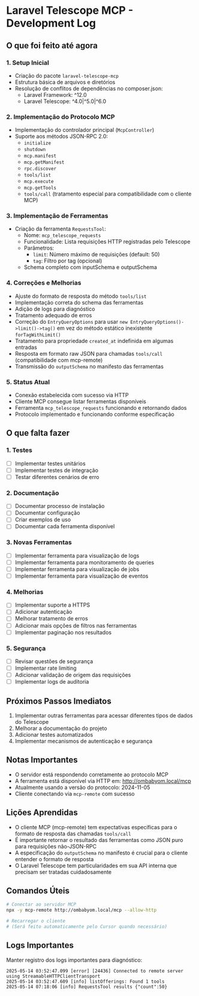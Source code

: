 # Laravel Telescope MCP - Development Log

## O que foi feito até agora

### 1. Setup Inicial
- Criação do pacote `laravel-telescope-mcp`
- Estrutura básica de arquivos e diretórios
- Resolução de conflitos de dependências no composer.json:
  - Laravel Framework: ^12.0
  - Laravel Telescope: ^4.0|^5.0|^6.0

### 2. Implementação do Protocolo MCP
- Implementação do controlador principal (`McpController`)
- Suporte aos métodos JSON-RPC 2.0:
  - `initialize`
  - `shutdown`
  - `mcp.manifest`
  - `mcp.getManifest`
  - `rpc.discover`
  - `tools/list`
  - `mcp.execute`
  - `mcp.getTools`
  - `tools/call` (tratamento especial para compatibilidade com o cliente MCP)

### 3. Implementação de Ferramentas
- Criação da ferramenta `RequestsTool`:
  - Nome: `mcp_telescope_requests`
  - Funcionalidade: Lista requisições HTTP registradas pelo Telescope
  - Parâmetros:
    - `limit`: Número máximo de requisições (default: 50)
    - `tag`: Filtro por tag (opcional)
  - Schema completo com inputSchema e outputSchema

### 4. Correções e Melhorias
- Ajuste do formato de resposta do método `tools/list`
- Implementação correta do schema das ferramentas
- Adição de logs para diagnóstico
- Tratamento adequado de erros
- Correção do `EntryQueryOptions` para usar `new EntryQueryOptions()->limit()->tag()` em vez do método estático inexistente `forTagWithLimit()`
- Tratamento para propriedade `created_at` indefinida em algumas entradas
- Resposta em formato raw JSON para chamadas `tools/call` (compatibilidade com mcp-remote)
- Transmissão do `outputSchema` no manifesto das ferramentas

### 5. Status Atual
- Conexão estabelecida com sucesso via HTTP
- Cliente MCP consegue listar ferramentas disponíveis
- Ferramenta `mcp_telescope_requests` funcionando e retornando dados
- Protocolo implementado e funcionando conforme especificação

## O que falta fazer

### 1. Testes
- [ ] Implementar testes unitários
- [ ] Implementar testes de integração
- [ ] Testar diferentes cenários de erro

### 2. Documentação
- [ ] Documentar processo de instalação
- [ ] Documentar configuração
- [ ] Criar exemplos de uso
- [ ] Documentar cada ferramenta disponível

### 3. Novas Ferramentas
- [ ] Implementar ferramenta para visualização de logs
- [ ] Implementar ferramenta para monitoramento de queries
- [ ] Implementar ferramenta para visualização de jobs
- [ ] Implementar ferramenta para visualização de eventos

### 4. Melhorias
- [ ] Implementar suporte a HTTPS
- [ ] Adicionar autenticação
- [ ] Melhorar tratamento de erros
- [ ] Adicionar mais opções de filtros nas ferramentas
- [ ] Implementar paginação nos resultados

### 5. Segurança
- [ ] Revisar questões de segurança
- [ ] Implementar rate limiting
- [ ] Adicionar validação de origem das requisições
- [ ] Implementar logs de auditoria

## Próximos Passos Imediatos
1. Implementar outras ferramentas para acessar diferentes tipos de dados do Telescope
2. Melhorar a documentação do projeto
3. Adicionar testes automatizados
4. Implementar mecanismos de autenticação e segurança

## Notas Importantes
- O servidor está respondendo corretamente ao protocolo MCP
- A ferramenta está disponível via HTTP em: http://ombabyom.local/mcp
- Atualmente usando a versão do protocolo: 2024-11-05
- Cliente conectando via `mcp-remote` com sucesso

## Lições Aprendidas
- O cliente MCP (mcp-remote) tem expectativas específicas para o formato de resposta das chamadas `tools/call`
- É importante retornar o resultado das ferramentas como JSON puro para requisições não-JSON-RPC
- A especificação do `outputSchema` no manifesto é crucial para o cliente entender o formato de resposta
- O Laravel Telescope tem particularidades em sua API interna que precisam ser tratadas cuidadosamente

## Comandos Úteis
```bash
# Conectar ao servidor MCP
npx -y mcp-remote http://ombabyom.local/mcp --allow-http

# Recarregar o cliente
# (Será feito automaticamente pelo Cursor quando necessário)
```

## Logs Importantes
Manter registro dos logs importantes para diagnóstico:

```
2025-05-14 03:52:47.099 [error] [24436] Connected to remote server using StreamableHTTPClientTransport
2025-05-14 03:52:47.609 [info] listOfferings: Found 1 tools
2025-05-14 07:18:06 [info] RequestsTool results {"count":50}
``` 